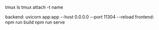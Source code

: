 tmux ls
tmux attach -t name

backend: uvicorn app:app --host 0.0.0.0 --port 11304 --reload
frontend: npm run build
          npm run serve